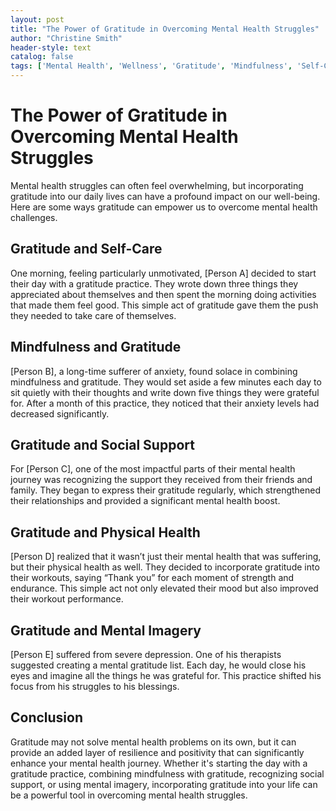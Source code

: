 ```yaml
---
layout: post
title: "The Power of Gratitude in Overcoming Mental Health Struggles"
author: "Christine Smith"
header-style: text
catalog: false
tags: ['Mental Health', 'Wellness', 'Gratitude', 'Mindfulness', 'Self-Care', 'Social Support', 'Physical Health', 'Mental Imagery']
---
```


# The Power of Gratitude in Overcoming Mental Health Struggles

Mental health struggles can often feel overwhelming, but incorporating gratitude into our daily lives can have a profound impact on our well-being. Here are some ways gratitude can empower us to overcome mental health challenges.

## Gratitude and Self-Care

One morning, feeling particularly unmotivated, [Person A] decided to start their day with a gratitude practice. They wrote down three things they appreciated about themselves and then spent the morning doing activities that made them feel good. This simple act of gratitude gave them the push they needed to take care of themselves.

## Mindfulness and Gratitude

[Person B], a long-time sufferer of anxiety, found solace in combining mindfulness and gratitude. They would set aside a few minutes each day to sit quietly with their thoughts and write down five things they were grateful for. After a month of this practice, they noticed that their anxiety levels had decreased significantly.

## Gratitude and Social Support

For [Person C], one of the most impactful parts of their mental health journey was recognizing the support they received from their friends and family. They began to express their gratitude regularly, which strengthened their relationships and provided a significant mental health boost.

## Gratitude and Physical Health

[Person D] realized that it wasn’t just their mental health that was suffering, but their physical health as well. They decided to incorporate gratitude into their workouts, saying “Thank you” for each moment of strength and endurance. This simple act not only elevated their mood but also improved their workout performance.

## Gratitude and Mental Imagery

[Person E] suffered from severe depression. One of his therapists suggested creating a mental gratitude list. Each day, he would close his eyes and imagine all the things he was grateful for. This practice shifted his focus from his struggles to his blessings.

## Conclusion

Gratitude may not solve mental health problems on its own, but it can provide an added layer of resilience and positivity that can significantly enhance your mental health journey. Whether it's starting the day with a gratitude practice, combining mindfulness with gratitude, recognizing social support, or using mental imagery, incorporating gratitude into your life can be a powerful tool in overcoming mental health struggles.